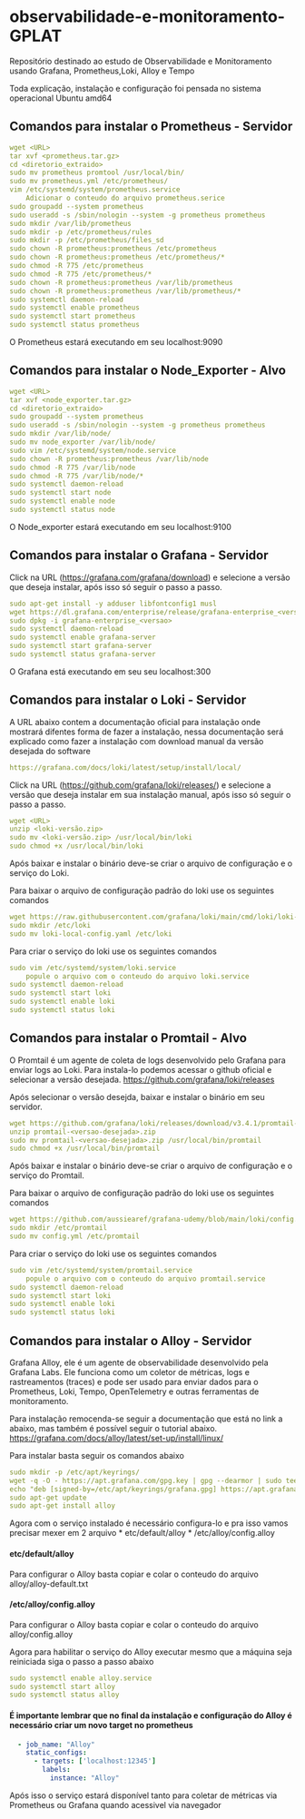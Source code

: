 # observabilidade-e-monitoramento-GPLAT
Repositório destinado ao estudo de Observabilidade e Monitoramento usando Grafana, Prometheus,Loki, Alloy e Tempo

Toda explicação, instalação e configuração foi pensada no sistema operacional Ubuntu amd64

## **Comandos para instalar o Prometheus - Servidor**

```yaml
wget <URL>
tar xvf <prometheus.tar.gz>
cd <diretorio_extraido>
sudo mv prometheus promtool /usr/local/bin/
sudo mv prometheus.yml /etc/prometheus/
vim /etc/systemd/system/prometheus.service
    Adicionar o conteudo do arquivo prometheus.serice
sudo groupadd --system prometheus
sudo useradd -s /sbin/nologin --system -g prometheus prometheus
sudo mkdir /var/lib/prometheus
sudo mkdir -p /etc/prometheus/rules
sudo mkdir -p /etc/prometheus/files_sd
sudo chown -R prometheus:prometheus /etc/prometheus
sudo chown -R prometheus:prometheus /etc/prometheus/*
sudo chmod -R 775 /etc/prometheus
sudo chmod -R 775 /etc/prometheus/*
sudo chown -R prometheus:prometheus /var/lib/prometheus
sudo chown -R prometheus:prometheus /var/lib/prometheus/*
sudo systemctl daemon-reload
sudo systemctl enable prometheus
sudo systemctl start prometheus
sudo systemctl status prometheus
```
O Prometheus estará executando em seu localhost:9090


## **Comandos para instalar o Node_Exporter - Alvo**

```yaml
wget <URL>
tar xvf <node_exporter.tar.gz>
cd <diretorio_extraido>
sudo groupadd --system prometheus
sudo useradd -s /sbin/nologin --system -g prometheus prometheus
sudo mkdir /var/lib/node/
sudo mv node_exporter /var/lib/node/
sudo vim /etc/systemd/system/node.service
sudo chown -R prometheus:prometheus /var/lib/node
sudo chmod -R 775 /var/lib/node
sudo chmod -R 775 /var/lib/node/*
sudo systemctl daemon-reload
sudo systemctl start node
sudo systemctl enable node
sudo systemctl status node
```

O Node_exporter estará executando em seu localhost:9100

## **Comandos para instalar o Grafana - Servidor**

Click na URL (https://grafana.com/grafana/download) e selecione a versão que deseja instalar, após isso só seguir o passo a passo.

```yaml
sudo apt-get install -y adduser libfontconfig1 musl
wget https://dl.grafana.com/enterprise/release/grafana-enterprise_<versao>
sudo dpkg -i grafana-enterprise_<versao>
sudo systemctl daemon-reload
sudo systemctl enable grafana-server
sudo systemctl start grafana-server
sudo systemctl status grafana-server
```
O Grafana está executando em seu seu localhost:300

## **Comandos para instalar o Loki - Servidor**

A URL abaixo contem a documentação oficial para instalação onde mostrará difentes forma de fazer a instalação, nessa documentação será explicado como fazer a instalação com download manual da versão desejada do software
```yaml
https://grafana.com/docs/loki/latest/setup/install/local/
```

Click na URL (https://github.com/grafana/loki/releases/) e selecione a versão que deseja instalar em sua instalação manual, após isso só seguir o passo a passo.

```yaml
wget <URL>
unzip <loki-versão.zip>
sudo mv <loki-versão.zip> /usr/local/bin/loki
sudo chmod +x /usr/local/bin/loki
```

Após baixar e instalar o binário deve-se criar o arquivo de configuração e o serviço do Loki.

Para baixar o arquivo de configuração padrão do loki use os seguintes comandos
```yaml
wget https://raw.githubusercontent.com/grafana/loki/main/cmd/loki/loki-local-config.yaml
sudo mkdir /etc/loki
sudo mv loki-local-config.yaml /etc/loki
```

Para criar o serviço do loki use os seguintes comandos
```yaml
sudo vim /etc/systemd/system/loki.service
    popule o arquivo com o conteudo do arquivo loki.service
sudo systemctl daemon-reload
sudo systemctl start loki
sudo systemctl enable loki
sudo systemctl status loki
```

## **Comandos para instalar o Promtail - Alvo**

O Promtail é um agente de coleta de logs desenvolvido pelo Grafana para enviar logs ao Loki. Para instala-lo podemos acessar o github oficial e selecionar a versão desejada. 
https://github.com/grafana/loki/releases

Após selecionar o versão desejda, baixar e instalar o binário em seu servidor.
```yaml
wget https://github.com/grafana/loki/releases/download/v3.4.1/promtail-<versao-desejada>.zip
unzip promtail-<versao-desejada>.zip
sudo mv promtail-<versao-desejada>.zip /usr/local/bin/promtail
sudo chmod +x /usr/local/bin/promtail
```

Após baixar e instalar o binário deve-se criar o arquivo de configuração e o serviço do Promtail.

Para baixar o arquivo de configuração padrão do loki use os seguintes comandos
```yaml
wget https://github.com/aussiearef/grafana-udemy/blob/main/loki/config.yml
sudo mkdir /etc/promtail
sudo mv config.yml /etc/promtail
```

Para criar o serviço do loki use os seguintes comandos
```yaml
sudo vim /etc/systemd/system/promtail.service
    popule o arquivo com o conteudo do arquivo promtail.service
sudo systemctl daemon-reload
sudo systemctl start loki
sudo systemctl enable loki
sudo systemctl status loki
```
## **Comandos para instalar o Alloy - Servidor**
Grafana Alloy, ele é um agente de observabilidade desenvolvido pela Grafana Labs. Ele funciona como um coletor de métricas, logs e rastreamentos (traces) e pode ser usado para enviar dados para o Prometheus, Loki, Tempo, OpenTelemetry e outras ferramentas de monitoramento.

Para instalação remocenda-se seguir a documentação que está no link a abaixo, mas também é possível seguir o tutorial abaixo.
https://grafana.com/docs/alloy/latest/set-up/install/linux/

Para instalar basta seguir os comandos abaixo
```yaml
sudo mkdir -p /etc/apt/keyrings/
wget -q -O - https://apt.grafana.com/gpg.key | gpg --dearmor | sudo tee /etc/apt/keyrings/grafana.gpg > /dev/null
echo "deb [signed-by=/etc/apt/keyrings/grafana.gpg] https://apt.grafana.com stable main" | sudo tee /etc/apt/sources.list.d/grafana.list
sudo apt-get update
sudo apt-get install alloy
```

Agora com o serviço instalado é necessário configura-lo e pra isso vamos precisar mexer em 2 arquivo
    * etc/default/alloy
    * /etc/alloy/config.alloy

#### **etc/default/alloy**
Para configurar o Alloy basta copiar e colar o conteudo do arquivo alloy/alloy-default.txt

#### **/etc/alloy/config.alloy**
Para configurar o Alloy basta copiar e colar o conteudo do arquivo alloy/config.alloy

Agora para habilitar o serviço do Alloy executar mesmo que a máquina seja reiniciada siga o passo a passo abaixo
```yaml
sudo systemctl enable alloy.service
sudo systemctl start alloy
sudo systemctl status alloy
```
#### **É importante lembrar que no final da instalação e configuração do Alloy é necessário criar um novo target no prometheus**
```yaml
  - job_name: "Alloy"
    static_configs:
      - targets: ['localhost:12345']
        labels:
          instance: "Alloy"
```

Após isso o serviço estará disponível tanto para coletar de métricas via Prometheus ou Grafana quando acessivel via navegador
